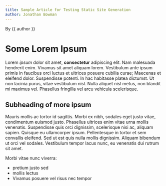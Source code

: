 ```yaml
---
title: Sample Article for Testing Static Site Generation
author: Jonathan Bowman
---
```


By {{ author }}

# Some Lorem Ipsum

Lorem _ipsum_ dolor sit amet, **consectetur** adipiscing elit. Nam malesuada hendrerit enim. Vivamus sit amet aliquam lorem. Vestibulum ante ipsum primis in faucibus orci luctus et ultrices posuere cubilia curae; Maecenas et eleifend dolor. Suspendisse potenti. In hac habitasse platea dictumst. Ut non lacinia purus, vitae vestibulum nisl. Nulla aliquet nisl metus, non blandit mi maximus vel. Phasellus fringilla vel arcu vehicula scelerisque.

## Subheading of more ipsum

Mauris mollis ac tortor id sagittis. Morbi ex nibh, sodales eget justo vitae, condimentum euismod justo. Phasellus ultrices enim vitae urna mollis venenatis. Suspendisse quis orci dignissim, scelerisque nisi ac, aliquam sapien. Quisque eu ullamcorper ipsum. Pellentesque in tortor et sem convallis eleifend. Sed ut est quis nulla mollis dignissim. Aliquam bibendum ut orci vel sodales. Vestibulum tempor lacus nunc, eu venenatis dui rutrum sit amet.

Morbi vitae nunc viverra:

- pretium justo sed
- mollis lectus
- Vivamus posuere vel risus nec tempor
